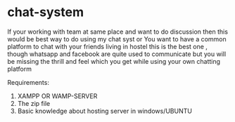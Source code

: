 # chat-system
If your working with team at same place and want to do discussion then this would be best way to do using my chat syst
                      or
You want to have a common platform to chat with your friends living in hostel this is the best one , though whatsapp and facebook are quite used to communicate but you will be missing the thrill and feel which you get while using your own chatting platform 

Requirements:
1. XAMPP OR WAMP-SERVER
2. The zip file 
3. Basic knowledge about hosting server in windows/UBUNTU

